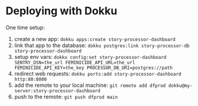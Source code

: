 Deploying with Dokku
====================

One time setup:

1. create a new app: `dokku apps:create story-processor-dashboard`
2. link that app to the database: `dokku postgres:link story-processor-db story-processor-dashboard`
3. setup env vars: `dokku config:set story-processor-dashboard SENTRY_DSN=the_url FEMINICIDE_API_URL=the_url FEMINICIDE_API_KEY=the_key PROCESSOR_DB_URI=postgres://path`
4. redirect web requests: `dokku ports:add story-processor-dashboard http:80:8000`
5. add the remote to your local machine: `git remote add dfprod dokku@my-server:story-processor-dashboard`
6. push to the remote: `git push dfprod main`
